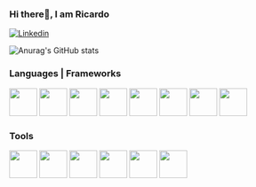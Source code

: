 ### Hi there👋, I am Ricardo  
[![Linkedin](https://img.shields.io/badge/LinkedIn-0077B5?style=for-the-badge&logo=linkedin&logoColor=white)](https://www.linkedin.com/in/ricardoharanopinto/)

![Anurag's GitHub stats](https://github-readme-stats.vercel.app/api?username=RicardoHaranoP&show_icons=true&theme=tokyonight)

### Languages | Frameworks
<div>
    <img height='50px' width="50px" src="https://cdn.jsdelivr.net/gh/devicons/devicon/icons/javascript/javascript-original.svg" />
    <img height='50px' width="50px" src="https://cdn.jsdelivr.net/gh/devicons/devicon/icons/typescript/typescript-original.svg" />
    <img height='50px' width="50px" src="https://cdn.jsdelivr.net/gh/devicons/devicon/icons/c/c-original.svg" />
    <img height='50px' width="50px" src="https://cdn.jsdelivr.net/gh/devicons/devicon/icons/python/python-original.svg" />
    <img height='50px' width="50px" src="https://cdn.jsdelivr.net/gh/devicons/devicon/icons/html5/html5-original.svg" />      
    <img height='50px' width="50px" src="https://cdn.jsdelivr.net/gh/devicons/devicon/icons/css3/css3-original.svg" />        
    <img height='50px' width="50px" src="https://cdn.jsdelivr.net/gh/devicons/devicon/icons/react/react-original.svg" />         
    <img height='50px' width="50px" src="https://cdn.jsdelivr.net/gh/devicons/devicon/icons/nodejs/nodejs-original-wordmark.svg" />                
</div>

### Tools

<div>
    <img height='50px' width="50px" src="https://cdn.jsdelivr.net/gh/devicons/devicon/icons/github/github-original.svg" />
    <img height='50px' width="50px" src="https://cdn.jsdelivr.net/gh/devicons/devicon/icons/mysql/mysql-original-wordmark.svg" />
    <img height='50px' width="50px" src="https://cdn.jsdelivr.net/gh/devicons/devicon/icons/git/git-original.svg" />
    <img height='50px' width="50px" src="https://cdn.jsdelivr.net/gh/devicons/devicon/icons/firebase/firebase-plain-wordmark.svg" />
    <img height='50px' width="50px" src="https://cdn.jsdelivr.net/gh/devicons/devicon/icons/yarn/yarn-original-wordmark.svg" />
    <img height='50px' width="50px" src="https://cdn.jsdelivr.net/gh/devicons/devicon/icons/vscode/vscode-original.svg" />
</div>

<!--
**RicardoHaranoP/RicardoHaranoP** is a ✨ _special_ ✨ repository because its `README.md` (this file) appears on your GitHub profile.

Here are some ideas to get you started:

- 🔭 I’m currently working on ...
- 🌱 I’m currently learning ...
- 👯 I’m looking to collaborate on ...
- 🤔 I’m looking for help with ...
- 💬 Ask me about ...
- 📫 How to reach me: ...
- 😄 Pronouns: ...
- ⚡ Fun fact: ...
-->
